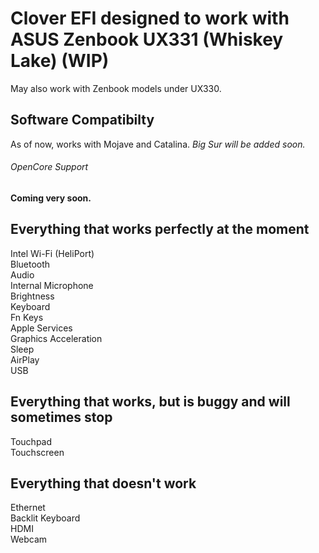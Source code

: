 # Clover EFI designed to work with ASUS Zenbook UX331 (Whiskey Lake) (WIP)
May also work with Zenbook models under UX330.

## Software Compatibilty
As of now, works with Mojave and Catalina. *Big Sur will be added soon.*

###### OpenCore Support
**Coming very soon.**

## Everything that works perfectly at the moment
Intel Wi-Fi (HeliPort)  
Bluetooth  
Audio  
Internal Microphone  
Brightness  
Keyboard  
Fn Keys  
Apple Services  
Graphics Acceleration   
Sleep   
AirPlay  
USB  

## Everything that works, but is buggy and will sometimes stop
Touchpad  
Touchscreen

## Everything that doesn't work
Ethernet  
Backlit Keyboard  
HDMI  
Webcam

